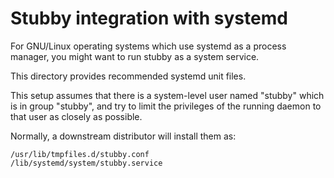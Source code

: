 Stubby integration with systemd
===============================

For GNU/Linux operating systems which use systemd as a process
manager, you might want to run stubby as a system service.

This directory provides recommended systemd unit files.

This setup assumes that there is a system-level user named "stubby"
which is in group "stubby", and try to limit the privileges of the
running daemon to that user as closely as possible.

Normally, a downstream distributor will install them as:

    /usr/lib/tmpfiles.d/stubby.conf
    /lib/systemd/system/stubby.service

